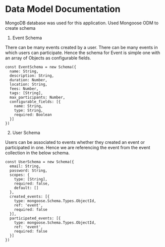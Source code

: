 # Data Model Documentation

MongoDB database was used for this application. Used Mongoose ODM to create schema

1. Event Schema

There can be many events created by a user.
There can be many events in which users can participate. Hence the schema for Event is simple one with an array of Objects as configurable fields.

```
const EventSchema = new Schema({
  name: String,
  description: String,
  duration: Number,
  location: String,
  fees: Number,
  tags: [String],
  max_participants: Number,
  configurable_fields: [{
    name: String,
    type: String,
    required: Boolean
  }] 
})
```

2. User Schema

Users can be associated to events whether they created an event or participated in one.
Hence we are referencing the event from the event collection in the below schema.

```
const UserSchema = new Schema({
  email: String,
  password: String,
  scopes: {
    type: [String],
    required: false,
    default: []
  },
  created_events: [{
    type: mongoose.Schema.Types.ObjectId,
    ref: 'event',
    required: false
  }],
  participated_events: [{
    type: mongoose.Schema.Types.ObjectId,
    ref: 'event',
    required: false
  }]
})
```
